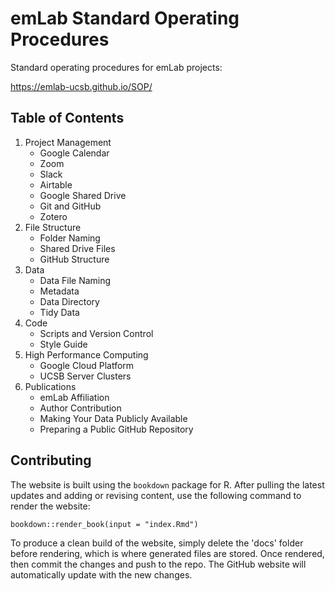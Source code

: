 # emLab Standard Operating Procedures

Standard operating procedures for emLab projects:

<https://emlab-ucsb.github.io/SOP/>


## Table of Contents

1. Project Management  
    - Google Calendar
    - Zoom
    - Slack
    - Airtable
    - Google Shared Drive
    - Git and GitHub
    - Zotero
2. File Structure
    - Folder Naming
    - Shared Drive Files
    - GitHub Structure
3. Data
    - Data File Naming
    - Metadata
    - Data Directory
    - Tidy Data
4. Code
    - Scripts and Version Control
    - Style Guide
5. High Performance Computing
    - Google Cloud Platform
    - UCSB Server Clusters
6. Publications
    - emLab Affiliation
    - Author Contribution
    - Making Your Data Publicly Available
    - Preparing a Public GitHub Repository


## Contributing

The website is built using the `bookdown` package for R. After pulling the latest updates and adding or revising content, use the following command to render the website:

`bookdown::render_book(input = "index.Rmd")`

To produce a clean build of the website, simply delete the 'docs' folder before rendering, which is where generated files are stored. Once rendered, then commit the changes and push to the repo. The GitHub website will automatically update with the new changes.
